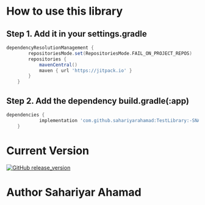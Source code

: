 # How to use this library
## Step 1. Add  it in your settings.gradle

```gradle
dependencyResolutionManagement {
		repositoriesMode.set(RepositoriesMode.FAIL_ON_PROJECT_REPOS)
		repositories {
			mavenCentral()
			maven { url 'https://jitpack.io' }
		}
	}
```
## Step 2. Add the dependency build.gradle(:app)
```gradle
dependencies {
	        implementation 'com.github.sahariyarahamad:TestLibrary:-SNAPSHOT'
	}
```
# Current Version
[![GitHub release_version](https://img.shields.io/github/v/release/sahariyarahamad/mediacaptionapp)](https://github.com/sahariyarahamad/TestLibrary/releases)

# Author Sahariyar Ahamad

